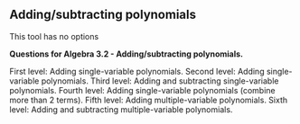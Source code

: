 ## Adding/subtracting polynomials
This tool has no options

**Questions for Algebra 3.2 - Adding/subtracting polynomials.**

First level: Adding single-variable polynomials.
Second level: Adding single-variable polynomials.
Third level: Adding and subtracting single-variable polynomials.
Fourth level: Adding single-variable polynomials (combine more than 2 terms).
Fifth level: Adding multiple-variable polynomials.
Sixth level: Adding and subtracting multiple-variable polynomials.
